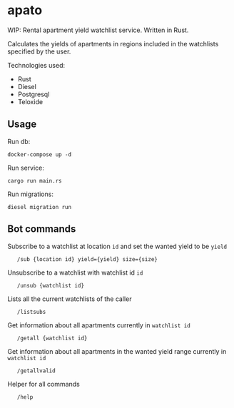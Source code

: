 # apato

WIP: Rental apartment yield watchlist service. Written in Rust.

Calculates the yields of apartments in regions included in the watchlists specified by the user.

Technologies used:

- Rust
- Diesel
- Postgresql
- Teloxide

## Usage

Run db:

```
docker-compose up -d
```

Run service:

```
cargo run main.rs
```

Run migrations:

```
diesel migration run
```

## Bot commands

Subscribe to a watchlist at location `id` and set the wanted yield to be `yield`

```
   /sub {location id} yield={yield} size={size}
```

Unsubscribe to a watchlist with watchlist id `id`

```
   /unsub {watchlist id}
```

Lists all the current watchlists of the caller

```
   /listsubs
```

Get information about all apartments currently in `watchlist id`

```
   /getall {watchlist id}
```

Get information about all apartments in the wanted yield range currently in `watchlist id`

```
   /getallvalid
```

Helper for all commands

```
   /help
```
